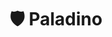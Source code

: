 ---
title: 🛡️ Paladino
# Prev/next pager order (if `docs_section_pager` enabled in `params.toml`)

sidebar:
    order: 9
    badge:
        text: TODO
---